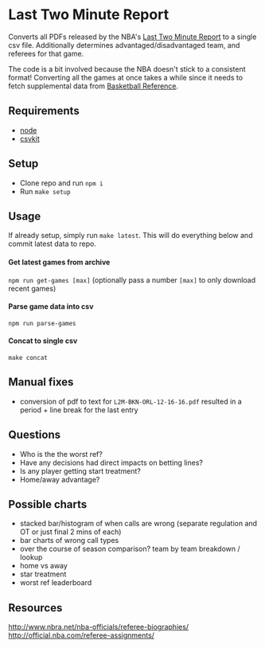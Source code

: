 # Last Two Minute Report
Converts all PDFs released by the NBA's [Last Two Minute Report](http://official.nba.com/nba-last-two-minute-reports-archive/) to a single csv file. Additionally determines advantaged/disadvantaged team, and referees for that game.

The code is a bit involved because the NBA doesn't stick to a consistent format! Converting all the games at once takes a while since it needs to fetch supplemental data from [Basketball Reference](https://basketball-reference.com).

## Requirements
* [node](https://node.js.org)
* [csvkit](https://csvkit.readthedocs.org)

## Setup
* Clone repo and run `npm i`
* Run `make setup`

## Usage

If already setup, simply run `make latest`. This will do everything below and commit latest data to repo.

#### Get latest games from archive
`npm run get-games [max]` (optionally pass a number `[max]` to only download recent games)

#### Parse game data into csv
`npm run parse-games`

#### Concat to single csv
`make concat`

## Manual fixes
* conversion of pdf to text for `L2M-BKN-ORL-12-16-16.pdf` resulted in a period + line break for the last entry

## Questions
* Who is the the worst ref?
* Have any decisions had direct impacts on betting lines?
* Is any player getting start treatment?
* Home/away advantage?

## Possible charts
* stacked bar/histogram of when calls are wrong (separate regulation and OT or just final 2 mins of each)
* bar charts of wrong call types
* over the course of season comparison?
team by team breakdown / lookup
* home vs away
* star treatment
* worst ref leaderboard

## Resources
http://www.nbra.net/nba-officials/referee-biographies/
http://official.nba.com/referee-assignments/
